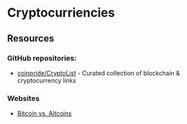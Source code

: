 # Cryptocurriencies

## Resources

### GitHub repositories:

* [coinpride/CryptoList](https://github.com/coinpride/CryptoList) - Curated collection of blockchain & cryptocurrency links

### Websites

* [Bitcoin vs. Altcoins](https://bitcoinvsaltcoins.com/)

